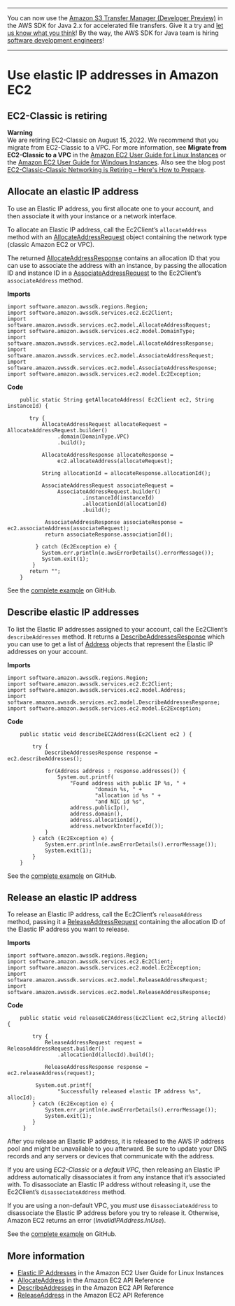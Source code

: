 --------

You can now use the [Amazon S3 Transfer Manager \(Developer Preview\)](https://bit.ly/2WQebiP) in the AWS SDK for Java 2\.x for accelerated file transfers\. Give it a try and [let us know what you think](https://bit.ly/3zT1YYM)\! By the way, the AWS SDK for Java team is hiring [software development engineers](https://github.com/aws/aws-sdk-java-v2/issues/3156)\!

--------

# Use elastic IP addresses in Amazon EC2<a name="examples-ec2-elastic-ip"></a>

## EC2\-Classic is retiring<a name="retiringEC2Classic"></a>

**Warning**  
We are retiring EC2\-Classic on August 15, 2022\. We recommend that you migrate from EC2\-Classic to a VPC\. For more information, see **Migrate from EC2\-Classic to a VPC** in the [Amazon EC2 User Guide for Linux Instances](https://docs.aws.amazon.com/AWSEC2/latest/UserGuide/vpc-migrate.html) or the [Amazon EC2 User Guide for Windows Instances](https://docs.aws.amazon.com/AWSEC2/latest/WindowsGuide/vpc-migrate.html)\. Also see the blog post [EC2\-Classic\-Classic Networking is Retiring – Here's How to Prepare](http://aws.amazon.com/blogs/aws/ec2-classic-is-retiring-heres-how-to-prepare/)\.

## Allocate an elastic IP address<a name="allocate-an-elastic-ip-address"></a>

To use an Elastic IP address, you first allocate one to your account, and then associate it with your instance or a network interface\.

To allocate an Elastic IP address, call the Ec2Client’s `allocateAddress` method with an [AllocateAddressRequest](http://docs.aws.amazon.com/sdk-for-java/latest/reference/software/amazon/awssdk/services/ec2/model/AllocateAddressRequest.html) object containing the network type \(classic Amazon EC2 or VPC\)\.

The returned [AllocateAddressResponse](http://docs.aws.amazon.com/sdk-for-java/latest/reference/software/amazon/awssdk/services/ec2/model/AllocateAddressResponse.html) contains an allocation ID that you can use to associate the address with an instance, by passing the allocation ID and instance ID in a [AssociateAddressRequest](http://docs.aws.amazon.com/sdk-for-java/latest/reference/software/amazon/awssdk/services/ec2/model/AssociateAddressRequest.html) to the Ec2Client’s `associateAddress` method\.

 **Imports** 

```
import software.amazon.awssdk.regions.Region;
import software.amazon.awssdk.services.ec2.Ec2Client;
import software.amazon.awssdk.services.ec2.model.AllocateAddressRequest;
import software.amazon.awssdk.services.ec2.model.DomainType;
import software.amazon.awssdk.services.ec2.model.AllocateAddressResponse;
import software.amazon.awssdk.services.ec2.model.AssociateAddressRequest;
import software.amazon.awssdk.services.ec2.model.AssociateAddressResponse;
import software.amazon.awssdk.services.ec2.model.Ec2Exception;
```

 **Code** 

```
    public static String getAllocateAddress( Ec2Client ec2, String instanceId) {

       try {
           AllocateAddressRequest allocateRequest = AllocateAddressRequest.builder()
                .domain(DomainType.VPC)
                .build();

           AllocateAddressResponse allocateResponse =
                ec2.allocateAddress(allocateRequest);

           String allocationId = allocateResponse.allocationId();

           AssociateAddressRequest associateRequest =
                AssociateAddressRequest.builder()
                        .instanceId(instanceId)
                        .allocationId(allocationId)
                        .build();

            AssociateAddressResponse associateResponse = ec2.associateAddress(associateRequest);
            return associateResponse.associationId();

         } catch (Ec2Exception e) {
           System.err.println(e.awsErrorDetails().errorMessage());
           System.exit(1);
        }
       return "";
    }
```

See the [complete example](https://github.com/awsdocs/aws-doc-sdk-examples/blob/master/javav2/example_code/ec2/src/main/java/com/example/ec2/AllocateAddress.java) on GitHub\.

## Describe elastic IP addresses<a name="describe-elastic-ip-addresses"></a>

To list the Elastic IP addresses assigned to your account, call the Ec2Client’s `describeAddresses` method\. It returns a [DescribeAddressesResponse](http://docs.aws.amazon.com/sdk-for-java/latest/reference/software/amazon/awssdk/services/ec2/model/DescribeAddressesResponse.html) which you can use to get a list of [Address](http://docs.aws.amazon.com/sdk-for-java/latest/reference/software/amazon/awssdk/services/ec2/model/Address.html) objects that represent the Elastic IP addresses on your account\.

 **Imports** 

```
import software.amazon.awssdk.regions.Region;
import software.amazon.awssdk.services.ec2.Ec2Client;
import software.amazon.awssdk.services.ec2.model.Address;
import software.amazon.awssdk.services.ec2.model.DescribeAddressesResponse;
import software.amazon.awssdk.services.ec2.model.Ec2Exception;
```

 **Code** 

```
    public static void describeEC2Address(Ec2Client ec2 ) {

        try {
            DescribeAddressesResponse response = ec2.describeAddresses();

            for(Address address : response.addresses()) {
                System.out.printf(
                    "Found address with public IP %s, " +
                            "domain %s, " +
                            "allocation id %s " +
                            "and NIC id %s",
                    address.publicIp(),
                    address.domain(),
                    address.allocationId(),
                    address.networkInterfaceId());
            }
        } catch (Ec2Exception e) {
            System.err.println(e.awsErrorDetails().errorMessage());
            System.exit(1);
        }
    }
```

See the [complete example](https://github.com/awsdocs/aws-doc-sdk-examples/blob/master/javav2/example_code/ec2/src/main/java/com/example/ec2/DescribeAddresses.java) on GitHub\.

## Release an elastic IP address<a name="release-an-elastic-ip-address"></a>

To release an Elastic IP address, call the Ec2Client’s `releaseAddress` method, passing it a [ReleaseAddressRequest](http://docs.aws.amazon.com/sdk-for-java/latest/reference/software/amazon/awssdk/services/ec2/model/ReleaseAddressRequest.html) containing the allocation ID of the Elastic IP address you want to release\.

 **Imports** 

```
import software.amazon.awssdk.regions.Region;
import software.amazon.awssdk.services.ec2.Ec2Client;
import software.amazon.awssdk.services.ec2.model.Ec2Exception;
import software.amazon.awssdk.services.ec2.model.ReleaseAddressRequest;
import software.amazon.awssdk.services.ec2.model.ReleaseAddressResponse;
```

 **Code** 

```
    public static void releaseEC2Address(Ec2Client ec2,String allocId) {

        try {
            ReleaseAddressRequest request = ReleaseAddressRequest.builder()
                .allocationId(allocId).build();

            ReleaseAddressResponse response = ec2.releaseAddress(request);

         System.out.printf(
                "Successfully released elastic IP address %s", allocId);
        } catch (Ec2Exception e) {
            System.err.println(e.awsErrorDetails().errorMessage());
            System.exit(1);
        }
     }
```

After you release an Elastic IP address, it is released to the AWS IP address pool and might be unavailable to you afterward\. Be sure to update your DNS records and any servers or devices that communicate with the address\.

If you are using *EC2\-Classic* or a *default VPC*, then releasing an Elastic IP address automatically disassociates it from any instance that it’s associated with\. To disassociate an Elastic IP address without releasing it, use the Ec2Client’s `disassociateAddress` method\.

If you are using a non\-default VPC, you *must* use `disassociateAddress` to disassociate the Elastic IP address before you try to release it\. Otherwise, Amazon EC2 returns an error \(*InvalidIPAddress\.InUse*\)\.

See the [complete example](https://github.com/awsdocs/aws-doc-sdk-examples/blob/master/javav2/example_code/ec2/src/main/java/com/example/ec2/ReleaseAddress.java) on GitHub\.

## More information<a name="more-information"></a>
+  [Elastic IP Addresses](http://docs.aws.amazon.com/AWSEC2/latest/UserGuide/elastic-ip-addresses-eip.html) in the Amazon EC2 User Guide for Linux Instances
+  [AllocateAddress](https://docs.aws.amazon.com/AWSEC2/latest/APIReference/API_AllocateAddress.html) in the Amazon EC2 API Reference
+  [DescribeAddresses](https://docs.aws.amazon.com/AWSEC2/latest/APIReference/API_DescribeAddresses.html) in the Amazon EC2 API Reference
+  [ReleaseAddress](https://docs.aws.amazon.com/AWSEC2/latest/APIReference/API_ReleaseAddress.html) in the Amazon EC2 API Reference